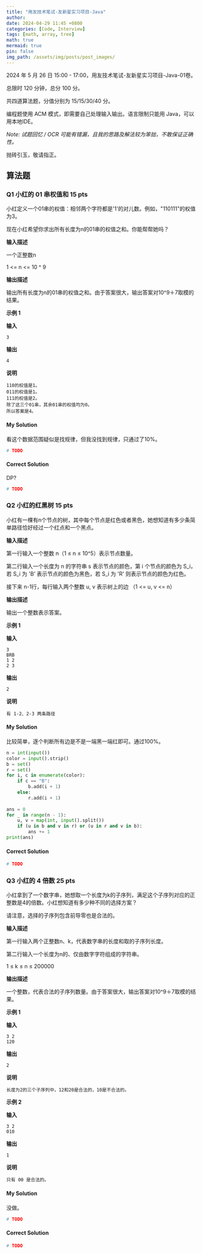 ```yaml
---
title: "用友技术笔试-友新星实习项目-Java"
author: 
date: 2024-04-29 11:45 +0800
categories: [Code, Interview]
tags: [math, array, tree]
math: true
mermaid: true
pin: false
img_path: /assets/img/posts/post_images/
---
```




2024 年 5 月 26 日 15:00 - 17:00，用友技术笔试-友新星实习项目-Java-01卷。



总限时 120 分钟，总分 100 分。



共四道算法题，分值分别为 15/15/30/40 分。



编程题使用 ACM 模式，即需要自己处理输入输出。语言限制只能用 Java，可以用本地IDE。



*Note: 试题回忆 / OCR 可能有错漏，且我的思路及解法较为笨拙，不敢保证正确性。*



抛砖引玉，敬请指正。



## 算法题

### Q1 小红的 01 串权值和 15 pts

小红定义一个01串的权值：相邻两个字符都是'1'的对儿数。例如，"110111"的权值为3。

现在小红希望你求出所有长度为n的01串的权值之和。你能帮帮她吗？

**输入描述**

一个正整数n

1 <= n <= 10 ^ 9

**输出描述**

输出所有长度为n的01串的权值之和。由于答案很大，输出答案对10^9＋7取模的结果。

**示例 1**

**输入**

```
3
```

**输出**

```
4
```

**说明**

```
110的权值是1。
011的权值是1。
111的权值是2。
除了这三个01串，其余01串的权值均为0。
所以答案是4。
```



#### My Solution

看这个数据范围疑似是找规律，但我没找到规律，只通过了10%。

```python
# TODO
```

#### Correct Solution

DP?

```python
# TODO
```



### Q2 小红的红黑树 15 pts

小红有一棵有n个节点的树，其中每个节点是红色或者黑色，她想知道有多少条简单路径恰好经过一个红点和一个黑点。

**输入描述**

第一行输入一个整数 n（1 ≤ n ≤ 10^5）表示节点数量。

第二行输入一个长度为 n 的字符串 s 表示节点的颜色，第 i 个节点的颜色为 S_i，若 S_i 为 'B’ 表示节点的颜色为黑色，若 S_i 为 'R' 则表示节点的颜色为红色。

接下来 n-1行，每行输入两个整数 u, v 表示树上的边 （1 <= u, v <= n）

**输出描述**

输出一个整数表示答案。

**示例 1**

**输入**

```
3
BRB
1 2
2 3
```

**输出**

```
2
```

**说明**

```
有 1-2、2-3 两条路径
```

#### My Solution

比较简单，逐个判断所有边是不是一端黑一端红即可。通过100%。

```python
n = int(input())
color = input().strip()
b = set()
r = set()
for i, c in enumerate(color):
    if c == "B":
        b.add(i + 1)
    else:
        r.add(i + 1)
        
ans = 0
for _ in range(n - 1):
    u, v = map(int, input().split())
    if (u in b and v in r) or (u in r and v in b):
        ans += 1
print(ans)
```

#### Correct Solution

```python
# TODO
```



### Q3 小红的 4 倍数 25 pts

小红拿到了一个数字串，她想取一个长度为k的子序列，满足这个子序列对应的正整数是4的倍数。小红想知道有多少种不同的选择方案？

请注意，选择的子序列包含前导零也是合法的。

**输入描述**

第一行输入两个正整数n、k，代表数字串的长度和取的子序列长度。

第二行输入一个长度为n的、仅由数字字符组成的字符串。

1 ≤ k ≤ n ≤ 200000

**输出描述**

一个整数，代表合法的子序列数量。由于答案很大，输出答案对10^9＋7取模的结果。

**示例 1**

**输入**

```
3 2
120
```

**输出**

```
2
```

**说明**

```
长度为2的三个子序列中，12和20是合法的，10是不合法的。
```

**示例 2**

**输入**

```
3 2
010
```

**输出**

```
1
```

**说明**

```
只有 00 是合法的。
```



#### My Solution

没做。

```python
# TODO
```

#### Correct Solution

```python
# TODO
```

